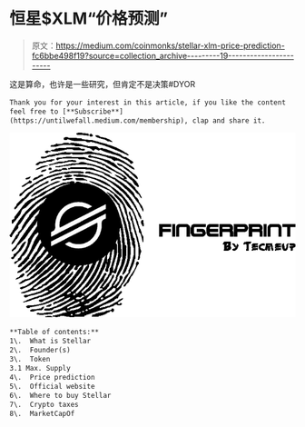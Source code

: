 # 恒星$XLM“价格预测”

> 原文：<https://medium.com/coinmonks/stellar-xlm-price-prediction-fc6bbe498f19?source=collection_archive---------19----------------------->

这是算命，也许是一些研究，但肯定不是决策#DYOR

```
Thank you for your interest in this article, if you like the content feel free to [**Subscribe**](https://untilwefall.medium.com/membership), clap and share it.
```

![](img/8ee56bba2c645f910addca4c02138718.png)

```
**Table of contents:** 
1\.  What is Stellar
2\.  Founder(s)
3\.  Token 
3.1 Max. Supply 
4\.  Price prediction
5\.  Official website
6\.  Where to buy Stellar
7\.  Crypto taxes
8\.  MarketCapOf
```